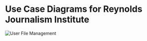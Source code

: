 # Use Case Diagrams for Reynolds Journalism Institute #
![User File Management](
        CS-4320-Project/UseCaseDiagrams/ufm.png
      )
